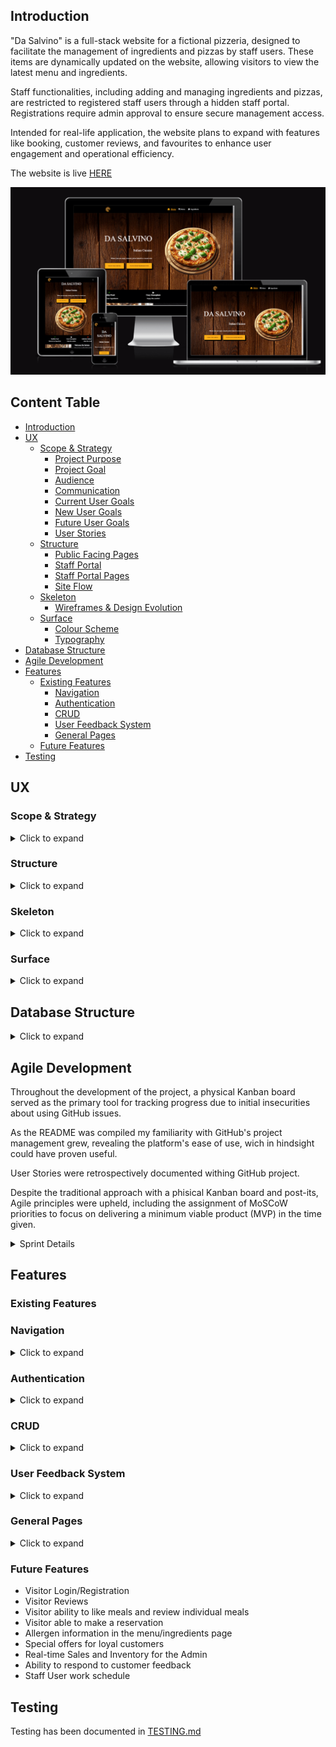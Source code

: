 ## Introduction

"Da Salvino" is a full-stack website for a fictional pizzeria, designed to facilitate the management of ingredients and pizzas by staff users. These items are dynamically updated on the website, allowing visitors to view the latest menu and ingredients.

Staff functionalities, including adding and managing ingredients and pizzas, are restricted to registered staff users through a hidden staff portal. Registrations require admin approval to ensure secure management access.

Intended for real-life application, the website plans to expand with features like booking, customer reviews, and favourites to enhance user engagement and operational efficiency.

The website is live [HERE](https://da-salvino-0dcb8f7f1479.herokuapp.com/)

![Responsive Screenshot](/static/media/readme/responsive-screenshot.png)

## Content Table
- [Introduction](#introduction)
- [UX](#ux)
    - [Scope & Strategy](#scope--strategy)
        - [Project Purpose](#project-purpose)
        - [Project Goal](#project-goal)
        - [Audience](#audience)
        - [Communication](#communication)
        - [Current User Goals](#current-user-goals)
        - [New User Goals](#new-user-goals)
        - [Future User Goals](#future-user-goals)
        - [User Stories](#user-stories)
    - [Structure](#structure)
        - [Public Facing Pages](#public-facing-pages)
        - [Staff Portal](#staff-portal)
        - [Staff Portal Pages](#staff-portal-pages)
        - [Site Flow](#site-flow)
    - [Skeleton](#skeleton)
        - [Wireframes & Design Evolution](#wireframes-and-design-evolution)
    - [Surface](#surface)
        - [Colour Scheme](#colour-scheme)
        - [Typography](#typography)
- [Database Structure](#database-structure)
- [Agile Development](#agile-development)
- [Features](#features)
    - [Existing Features](#existing-features)
        - [Navigation](#navigation)
        - [Authentication](#authentication)
        - [CRUD](#crud)
        - [User Feedback System](#user-feedback-system)
        - [General Pages](#general-pages)
    - [Future Features](#future-features)
- [Testing](#testing)

## UX

### Scope & Strategy
<details>
<summary>Click to expand</summary>


#### Project Purpose
The "Da Salvino" website aims to provide users with a comprehensive view of the restaurant, from essential details like location, opening times, and contact information to a deeper understanding of our identity and culinary offerings. It showcases our menu in an interactive manner, allowing users to explore each dish and its ingredients with just a click.<br> This feature opens a new page for each ingredient, where users can learn about its description and origin, emphasizing our commitment to transparency and quality.<br> Through this platform, we strive to inform and engage our customers, ensuring they have all the information they need about the high standards and authenticity of the ingredients used in our kitchen.

#### Project Goal
Build a website that offers clients an intuitive and informative browsing experience while providing a seamless backend experience for the staff managing the menu and updating ingredient information.

#### Audience
Those who cherish an authentic Italian dining experience, particularly enthusiasts of traditional Italian-style pizza making. This audience includes not just aficionados of genuine Italian cuisine seeking the nuanced flavors of Italy but also health-conscious individuals who value the quality and sourcing of ingredients that go into traditional pizza.

#### Communication
The website is structured in a way to ensure, upon arrival, that users are greeted with a clear and accessible overview of what the site has to offer, without feeling overwhelmed by too much information. The homepage effectively summarizes the key sections and potential reasons for your visit, allowing for a seamless navigation experience from the start.

#### Current User Goals
- For the visitors to keep being updated about the menu items.
- Providing the staff users with a user-friendly interface for updating menu and ingredients.

#### New user Goals
- To navigate the site with ease and clearly understand the information provided.
- To inform new user about the location and contact information.
- To inform new user about the theme of the restaurant.
- To introduce new users to the social media platforms.

#### Future User Goals
- To be able to provide and read reviews.
- To be able to provide and read meal specific reviews.
- To be able to be informed about the favorite menu items.
- To be able to place orders online.
- To be able to book a table.
- To be able to subscribe to a newsletters.
- To be able to participate to loyalty activities.

#### User Stories
| Epic       |                                                          User Story                                                                                          |
|------------|--------------------------------------------------------------------------------------------------------------------------------------------------------------|
| Navigation |                                                                                                                                                              |
|            | As a visitor/user, I'd like to be able to have a navigation bar so that I can navigate through the website.                                                  |
|            | As a visitor/user, I want to easily understand which page I find myself on at any moment while navigating the website.                                       |
|            | As a visitor/user, I want to find links to the restaurant's social media so that I can follow them etc.                                                      |
|            | As a visitor/user, I want the website to have an intuitive design to make navigating easier                                                                  |
|            | As a visitor/user, I want to find links to the restaurant's social media so that I can follow them etc.                                                      |
| Home Page  |                                                                                                                                                              |
|            | As a visitor/user, I want to visit the homepage of the pizzeria website so that I can learn about the restaurant's information.                              |
|            | As a visitor/user, I want to access the menu page from the homepage so that I can view the different categories of items available.                          |
|            | As a visitor/user, I want to be able to see the opening times of the restaurant so that I can plan my visit or order accordingly.                            |
|            | As a visitor/user, I want to be able to get information about the restaurant (phone, address) so that I can easily make inquiries or find the location of the restaurant.                                                                                                                                                                 |
| Menu Page  |                                                                                                                                                              |
|            | As a visitor/user, I want to be shown menu categories in an organized manner so that the menu will be easy to see and understand.                            |
|            | As a user/visitor, I want an "All Menu" category option available so that I can have an overview of everything the restaurant has to offer in one glance.    |
|            | As a visitor/user, I want to be shown menu categories in an organized manner so that the menu will be easy to see and understand.                            |
|            | As a visitor/user, I want to see photos of the menu items alongside their descriptions so that I can visually assess the dishes before making a decision.    |
|            | As a visitor/user, I want to easily reach the ingredient I am interested in without having to search for it, so that I can quickly find detailed information about it.                                                                                                                                                                   |
| Ingredients Page  |                                                                                                                                                       |
|            | As a visitor/user, I want to view the list of ingredients to learn more about it so that I can make better informed choices.                                 |
| Admin      |                                                                                                                                                              |
|            | As an admin, I want a clear separation between staff and normal users to ensure that administrative and operational functionalities are securely managed and accessible only to authorized personnel. |
|            | As an admin, I want my registered staff to be first approved by me, so that i can ensure only authorized personell can perform sensitive operations.         |
|            | As an admin, I want to be able to manage user roles and permissions to ensure that each staff member has access only to the functionalities necessary for their role.        |
|            | As an admin, I want to add new ingredient categories and delete existing ones to maintain a well-organized and relevant categorization system.               |
| Staff      |                                                                                                                                                              |
|            | As a staff member, I want to have the possibility to change my password whenever needed to maintain control over my personal information.                                                                                                                                                                |
|            | As a staff user, I want to receive a clear message that I am logged in, to confirm my access.                                                                |
|            | As a staff user, I want to always have the option to log out of the staff portal easily, to ensure my account's security and privacy when I'm not using it.  |
|            | As a staff user, I want a convenient way to navigate through the different operations I can perform within the staff portal, to improve my efficiency and effectiveness in completing my tasks.                                                                                                                                       |
|            | As a staff user, I want immediate feedback whenever I perform an action within the staff portal, such as adding or editing menu items or ingredients, to ensure that my changes have been successfully applied and to enhance my workflow efficiency.                                                                                       |
|            | As a staff user, I want to always have the option to log out of the staff portal easily, to ensure my account's security and privacy when I'm not using it, to easily navigate and ensure I am working on the correct task without confusion.                                                                                              |
|            | As a staff user, I want the details to be prefilled when editing an ingredient or menu item as it makes my job easier by allowing me to quickly identify and modify only the necessary information.                                                                                                                                      |
|            | As a staff user, I want to be automatically logged out of the staff portal if I leave my account inactive for a certain period, to safeguard my account against unauthorized access and maintain security. |

Explore the User Stories and todo issues by navigating to the GitHub Projects page through this [link](https://github.com/users/SalMod91/projects/7).
</details>

### Structure
<details>
<summary>Click to expand</summary>

#### Public Facing Pages
- Homepage: Serves as the landing page for all visitors, providing general information about the restaurant, links to the menu, ingredients pages, and for logged in staff users, access to the staff portal.

- Menu Page: Showcases the restaurant's menu items iterating through the menu items model, with features allowing users to click on items for more details.

- Ingredients Page: Offers detailed information about the ingredients used in the menu items, emphasizing quality and sourcing.

#### Staff Portal
- The Staff Portal is accessed by appending /staff_portal to the website's base URL or through a bookmark, in order to limit the access to the public. 
- Within the Staff Portal, functionality is restricted to approved staff users, requiring login authentication and user role validation.
- Register,Login, Password modification and Logout are all handled through different modals, avoiding the need to have specific pages for these actions.

#### Staff Portal Pages
Withing the Staff Portal there are 4 additional pages only accessible post-login by approved staff users.
- Add Ingredient: Allows staff to input new ingredients into the database.
- Manage Ingredients: Provides functionality to edit and delete ingredient entries.
- Add Menu Items: Enables staff to introduce new dishes or offerings to the menu. For now restricted only to Pizzas.
- Manage Menu Items: Allows for the editing and deletion of menu items, similar to ingredient management.

The Staff Portal has been planned for a future visitor user login capability.
If the visitor users may happen in the future to land inside the Staff Portal they will be prompted to head back to the Home Page.

#### Site Flow
![Flowchart Screenshot](/static/media/readme/structure-flowchart.png)
</details>

### Skeleton
<details>
<summary>Click to expand</summary>

#### Wireframes and Design Evolution
The development of the website underwent significant modifications from the initial wireframes to the completed product, most notably:
- The Home Page initially included a "Most Liked Dishes" feature, which would showcase a scrolling list of user favorites. This idea was set aside because the functionality to "like" a dish has not yet been introduced.

- The initial design intended for a reversed row layout on the ingredient page. This concept was reconsidered to achieve a more visually comfortable and straightforward presentation for users.

- Staff Portal was developed after the initial ideas, onsequently, there were no original wireframes for this feature.

    - Mobile Home Page

        ![Mobile Home Wireframe](/static/media/readme/wireframe-home-mobile.png)

    - Desktop Home Page

        ![Mobile Home Wireframe](/static/media/readme/wireframe-home.png)

    - Mobile Menu/Ingredient Page

        ![Mobile Home Wireframe](/static/media/readme/wireframe-menu-mobile.png)

    - Desktop Menu Page

        ![Mobile Home Wireframe](/static/media/readme/wireframe-menu.png)

    - Desktop Ingredient Page

        ![Mobile Home Wireframe](/static/media/readme/wireframe-ingredients.png)
</details>

### Surface
<details>
<summary>Click to expand</summary>

#### Colour Scheme
Upon falling in love with a dark chalkboard background found on Canva, i decided to center the font color scheme around it, opting for white text to ensure strong contrast and readability against the dark background. This choice was made to guarantee that the text stands out clearly and is easily readable.

#FFB018 has been chosen purely for nostalgic reasons, as it was also used in my first project and first time writing code completely indepedent ever. Although the choice is nostalgic, it still offers good visibility against a dark background, ensuring interactive elements and interactive feedback are easily recognizable.

![Colour Palette](/static/media/readme/colour-palette.png)

#### Typography
During the process of exploring Google Fonts for the website, I also considered the importance of a reliable fallback font. Initially, i chose Times New Roman to take on the job as a fallback font and upon implementation it became clear to me that this classic font also perfectly complements the website's theme. Its professional appearance aligns with the operational needs of the staff portal, while its timeless elegance enhances the overall layout of the website, marrying functionality with style.

While a different font for the headings could have added further distinction to the website's design, I ultimately chose to maintain consistency by using the same font throughout.
</details>

## Database Structure
<details>
<summary>Click to expand</summary>

This ERD represents the database schema for the  application.

- Custom Staff User

    The Django User Model has been customized to "Custom Staff User".

    Only usernames are required for staff logins, while an admin-granted approval status is necessary for operational access.

    The staff portal is fortified with a security measure requiring admin approval for new registrations. This ensures that even if visitors accidentally find their way to the staff portal and register, they must be authorized by an admin to gain access.

- Ingredient Categories

    Ingredient categories are exclusively managed by the admin, with the ability to create, modify, and delete them. Any deletion of a category will result in the removal of all associated ingredients, demonstrating a cascading delete functionality.

- Ingredients

    Staff users have the authority to create ingredients, which are then utilized in menu items and displayed on the ingredients page. A default image is assigned in the absence of an uploaded image. Uploaded images are named using the ingredient's ID for consistency and to streamline management. To prevent cloud storage clutter, replacing an image results in the original being overwritten. Additionally, deleting an ingredient will also remove its associated image.

- Pizza Menu Item

    Staff users have also the authority to create pizza menu items with two predefined boolean fields: 'has tomato' and 'has mozzarella'. This design choice simplifies the process by providing quick access to these staple ingredients, eliminating the need to select them from a list each time. Other ingredients can be added as needed from the created selection. Image management for pizza menu items mirrors that of ingredients, with the same naming conventions and overwrite protocols to ensure efficient use of cloud storage.


![Database ERD](/static/media/readme/database-erd.png)
</details>

## Agile Development
Throughout the development of the project, a physical Kanban board served as the primary tool for tracking progress due to initial insecurities about using GitHub issues.

As the README was compiled my familiarity with GitHub's project management grew, revealing the platform's ease of use, wich in hindsight could have proven useful.

User Stories were retrospectively documented withing GitHub project.

Despite the traditional approach with a phisical Kanban board and post-its, Agile principles were upheld, including the assignment of MoSCoW priorities to focus on delivering a minimum viable product (MVP) in the time given.

<details>
<summary>Sprint Details</summary>

- Sprint 1 - Planning and Initial Setup<br>
The initial phase of development focused on laying the foundational elements of the project.

    
    - Initial Sketches <br>
        Created wireframes and database designs to establish the visual layout and data structure.

    - Environment Setup <br>
        Configured the development environment using Gitpod, integrating Django as the web framework, PostgreSQL for database management, and Cloudinary for image storage solutions.

    - Deployment <br>
        Deployed the initial build on Heroku.

- Sprint 2 - Navigation and Page Content<br>
    This sprint established the core navigational and content framework of the website.<br>
    The focus was on structuring the website for ease of navigation and preparing content placeholders. <br>

    - Navigation Bar <br>
        Implemented a navigation bar to guide users through the website,  with attention to ensuring its adaptability across various devices and screen sizes.

    - Footer <br>
        Added a footer section, providing additional information and navigation options, adaptability across various devices and screen sizes partly handled but not optimized.

    - Home Page Content <br>
        Drafted initial content for the home page to welcome users.
    
    - Menu Page <br>
        Developed the menu page with temporary content to layout the structure for future menu items.
    
    - Ingredients Page <br>
        Developed the ingredients page with temporary content to layout the structure for future ingredients.

- Sprint 3 - User Management and Authentication<br>

    Facing the inevitable, this sprint marked the initial dive into the database, a step i could no longer postpone as the project's further development depended on it.<br>

    Given the database structure, it became essential to establish a user management system first, as it laid the foundation of the operational processes.<br>
    
    - Custom Staff User Model <br>
        Developed to tailor user authentication and roles, specifically catering to staff functionalities.

    - User Authentication <br>
        Integrated Django's allauth library to manage user authentication processes, including login, registration, and password management.

    - Interactive Forms and Modals <br>
        Implemented forms and views for user login and registration, alongside modals for login, logout, and password modification, enhancing user interaction.

- Sprint 4 -  Ingredient Model and Addition Functionality<br>
This sprint focused on establishing the ingredient component of the database.<br>
This phase was instrumental in enhancing the site's capability to catalog and manage ingredients efficiently, setting the groundwork for menu item development.

    - Ingredient Model <br>
        Introduced the initial ingredient model along with necessary views and forms.
    
    - Add Ingredient Page <br>
        Developed a dedicated page for adding ingredients, incorporating error management to ensure smooth and accurate ingredient submissions.

- Sprint 5 - Managing Ingredients<br>
The fifth sprint advanced the ingredient management system by introducing functionalities for reading, modifying, and efficiently handling ingredient data.
This sprint significantly improved the backend's usability, making ingredient management more accessible and error-resistant.
    
    - Ingredient Management Page <br>
        Implemented a page for overseeing the existing ingredients, allowing for editing and deletion.
    
    - Ingredient-Specific Modals <br>
        Introduced modals that open for each ingredient, facilitating detailed viewing and editing directly from the management page.
    
    - Confirmation Modals <br>
        Added confirmation prompts for ingredient deletion.

- Sprint 6 - Pizza Model and Addition Functionality <br>
The final requirement for the planned MVP, the addition of the menu item. <br>
This sprint added to the website a menu addition ability, enabling a versatile and user-friendly interface for adding pizza items to the menu.

    - Pizza Model Implementation <br>
        Developed the pizza model to encapsulate all necessary data attributes, including ingredient selections and boolean fields for common toppings like tomato and mozzarella.
    
    - Add Pizza Page <br>
        Introduced a dedicated page for adding pizza items to the menu, complete with views and forms tailored to the process.
    
    - Ingredient Selectors <br>
        Integrated ingredient selectors, allowing staff to dynamically read from the existing ingredients model and incorporating it into the new menu item.

- Sprint 7 - Managing Pizza Menu Items <br>
Sprint 7 focused on the management of pizza menu items, introducing comprehensive editing and deletion capabilities.
This sprint significantly improved the backend interface for pizza menu management, making the process of editing and deleting items more intuitive and error-proof.

    - Edit Menu Page <br>
        A new page was added to facilitate the editing of existing pizza menu items, complete with associated views and URLs for seamless navigation and functionality.
    
    - Edit Functionality <br>
        Implemented the ability for staff to modify details of pizza menu items.
    
    - Delete Functionality <br>
        Introduced a delete option for pizza menu items.
    
    - Menu Item and Deletion Modals <br>
        Similar to ingredient management, modals were added for each pizza item to facilitate editing, and confirmation modals were implemented for deletions to prevent accidental loss.
    
    - JavaScript Enhancements <br>
        Developed JavaScript functionality to re-open modals upon submission failure, ensuring that users can correct errors without losing their progress or having to restart the process.

- Sprint 8 - Finalizing Ingredients Page <br>
Focused on finalizing the ingredients page, removing the temporary content and adding the dynamic rendering of the page showcasing the ingredients in the database.

    - Dynamic Rendering <br>
        Implemented a dynamic rendering system on the ingredients page, allowing for the display of each ingredient from the model. This ensures that all current ingredients are visible to users, reflecting real-time updates.
    
    - Categorization and Tabs <br>
        Ingredients organized in tabs according to their categories, making navigation and exploration of different types of ingredients more intuitive and user-friendly.

- Sprint 9 - Finalizing Menu Page <br>
This sprint was dedicated to enhancing the menu page, paralleling the dynamic and interactive functionalities established in the ingredients management system. <br>
Furthermore improved the ingredients management system by mirroring the menu management system.

    - Dynamic Menu Rendering <br>
        Adopted a dynamic rendering approach for the menu page, ensuring that all menu items are displayed directly from the model. This allows for real-time reflection of the menu offerings.
    
    - JavaScript Enhancements <br>
        Applied the JavaScript functionality of the menu management to the ingredient management, mirroring the process to maintain a consistent user experience and reduce frustration during data entry corrections.
    
    - Ingredient Links <br>
        Added hyperlinks to the ingredients listed in menu items, connecting users to the detailed ingredients page.

- Sprint 10 - Enhancing Responsiveness
In Sprint 10, the project's focus shifted towards optimizing the website's responsiveness of all elements, ensuring a seamless and accessible experience across all devices.

    - Responsiveness Optimization <br>
        Implemented CSS adjustments to enhance the responsiveness of all web pages.

- Sprint 11 - Testing <br>
This sprint marked a critical phase of thorough testing and refinement, focusing on ensuring every aspect of the website operates seamlessly

    - Functionality Testing <br>
        Conducted extensive tests on all website functionalities, including navigation, links on the home page, menu, ingredients, and the staff portal.
    
    - CRUD Operations <br>
        Verified the creation, reading, updating, and deletion (CRUD) processes for ingredients and menu items.
    
    - User Authentication Tests <br>
        Tested user registration, login, and password modification processes.
</details>


## Features

### Existing Features

### Navigation
<details>
<summary>Click to expand</summary>

### Header:
The navigation bar includes the site's logo, which doubles as a link to the home page.<br>

Direct Links to the Home, Menu and Ingredients page are prominently displayed, ensuring users can easily navigate these key sections.<br>

The navigation dynamically assigns an "active" class to the link corresponding to the current page, based on the URL request path.<br>
This visual cue helps users identify wich page they are viewing.<br>

For Staff Users that are logged in, an additional link to the Staff Portal appears.<br>
This link features a split button that, upon hover, reveals four links dedicated to operational services: Add Ingredient, Manage Ingredients, Add Menu Item and Manage Menu Items.

![Navigation](/static/media/readme/navigation-bar.png)
![Navigation Portal Links](/static/media/readme/staff-portal-links.png)

When a user navigates to one of the four links within the staff portal dropdown menu, the button used to open the dropdown menu is also marked with an active status. This feature signals to the user that they are currently engaged with the staff portal section.


![Navigation Staff Portal](/static/media/readme/navigation.png)
![Navigation Staff Portal Link](/static/media/readme/navigation-staff.png)

On smaller screens, the navigation bar collapses into a hamburger menu, maintaining accessibility and user experience across devices.

![Collapsed Navigation](/static/media/readme/navigation-mobile.png)

### Footer:
The footer of the website is designed to provide essential contact information and encourage user interaction.

- Contact Information:

    Features a phone number with a playful wiggle animation on hover, simulating a ringing phone.

- Address Section:

    Includes a location detail that, when hovered over, enlarges to signify interactivity. Clicking on it directs users to a Google Maps link for the restaurant's address.

- Opening times:
    
    Clearly displays the restaurant's hours of operation for user convenience.

- Social Media Links

    A set of social media icons that connects users to the restaurant's social platforms.

![Footer](/static/media/readme/footer.png)
</details>

### Authentication
<details>
<summary>Click to expand</summary>

Within the staff portal, authentication is tailored to ensure secure and efficient access to CRUD functionalities. Staff users can log in to engage with the system, while new staff registrations require admin approval. This approval process is crucial to prevent unauthorized access by visitors who might discover the staff portal. Additionally, to enhance security, an automatic logout feature triggers after 3 minutes of inactivity, redirecting users back to the staff portal login page.

### Staff Portal:

Upon entering the Staff Portal, users are greeted with a prompt to log in or register. Selecting this option activates a modal window with a tabbed interface, allowing for a seamless transition between login and registration forms. This design choice streamlines the authentication process, eliminating the need for separate pages and ensuring a quick, user-friendly experience.

If submission of the modal encounters errors, the page will reload and the modal will automatically reopen to the tab where the issue occurred. Error messages will be displayed to inform the user of the specific problem, guiding them to correct the information and successfully complete the authentication process.


![Staff Portal](/static/media/readme/staff-portal-notloggedin.png)
![Login Modal](/static/media/readme/login-modal.png) ![Register Modal](/static/media/readme/register-modal.png)
![Errors Login](/static/media/readme/login%20errors.png)

Upon logging in, users are welcomed by a personalized message acknowledging their access.<br>
To elevate user convenience, options to modify the password or log out are integrated within the interface through modals, eliminating the disruption of page redirections.<br>
Should there be any errors in the submission, the modal will reappear with highlighted errors for correction.


![Logged in as](/static/media/readme/logged-in-as.png)
![Modify Password](/static/media/readme/modify-password.png)
![Logout Modal](/static/media/readme/logout.png)
</details>

### CRUD
<details>
<summary>Click to expand</summary>

Within the staff portal, logged-in staff members have access to various operational functionalities.

![Staff Portal Logged In](/static/media/readme/staff-portal-loggedin.png)

### Add Ingredient Page / Add Menu Item:

The Add Ingredient and Add Menu Item pages feature a form that leverages Django's capabilities to auto-generate fields.<br>
This leaves the layout somewhat utilitarian.<br>

To enhance user experience and interface design, future forms have been personally customized, moving away from the auto-generated approach.


- Create New Ingredient Entries:<br>
    Input the ingredient's name, assign it to a category, and add descriptions and origin details.

- Image Upload:<br>
    There's an option to upload an image for the ingredient or the menu item. If no image is uploaded, a default one is used.

- Image File Naming and Management: <br>
     Uploaded images are automatically named using a standard format that includes the ingredient's unique ID (e.g., ingredient_ID). Should an image be updated, the new file replaces the previous one, ensuring the storage remains uncluttered. Similarly, if an ingredient is deleted from the database, its associated image is also removed, keeping the system efficient and organized.

- Error Handling:<br>
    In the event of an error during  submission, such as uploading a non-image file, the page will refresh, displaying a specific error message next to the relevant field to inform the user of the exact issue that needs resolution.

![Add Ingredients Page](/static/media/readme/add-ingredient-page.png)
![Add Ingredient Error](/static/media/readme/add-ingredient-error.png)

The 'Add New Menu Item' page is currently tailored for pizza creations, with plans to expand for additional items like salads and pasta.

- Essential Ingredients Toggle:<br>
    Staff can quickly indicate whether a pizza includes common ingredients like tomato sauce and mozzarella with a simple yes/no toggle.

- Image Upload:<br>
    The image upload functionality mirrors that of the 'Add Ingredient' feature, maintaining consistency across the platform.

- Dynamic Ingredient Selector:<br>
    An 'Add Ingredient' button initiates a selector, bringing up a list of ingredient categories from the database. Ingredients within these categories are displayed in alphabetical order for easy selection, with an option to remove the selector if needed. If an ingredient selector is activated but not specified upon submission, it will not be added to the database.

![Menu Item Page](/static/media/readme/add-new-menu-item.png)
![Ingredient Selector](/static/media/readme/ingredient-selector.png)
![Ingredient Selector 2](/static/media/readme/ingredient-selector-2.png)

### Manage Ingredients/Menu Items:

Both the ingredient and menu item management pages share a virtually identical design, with tailored differences in the iteration of model instances.

Moving away from the Django auto-generated forms used initially, these pages feature customized forms, resulting in a more aesthetically pleasing interface. This customization has allowed for a more engaging and visually coherent presentation compared to the standard Django form layout.

- Database Iteration:<br>
    The ingredients page categorizes items, listing them alphabetically within each category, while menu items are currently listed alphabetically and will be categorized in future updates.

- Edit & Delete Functions:<br>
    Both pages feature edit and delete buttons next to each item. The delete button triggers a confirmation modal to prevent accidental deletions. The edit button opens a modal containing a form pre-filled with the item's current details, allowing staff to see and modify information directly.

- Custom Form Design:<br>
    Unlike the auto-generated Django forms, these edit forms have been personally customized for better aesthetics and usability.

- Image Handling: <br>
    The edit form includes an image preview  wich uses the URL from Cloudinary. Users have the option to remove the image, which also deletes it from cloud storage.

- Error Handling:<br>
    If form submission fails, the page reloads with the modal open and an error message displayed next to the problematic field, guiding the user to resolve the specific issue.

![Manage Ingredients Page](/static/media/readme/manage-ingredients-page.png)
![Manage Menu Item Page](/static/media/readme/manage-menu-item-page.png)
![Edit Ingredient Modal](/static/media/readme/edit-ingredient-modal.png)
![Edit Menu Item Modal](/static/media/readme/edit-menu-modal.png)
![Delete Modal](/static/media/readme/deletion-modal.png)
</details>

### User Feedback System
<details>
<summary>Click to expand</summary>

The website is designed with a comprehensive feedback system that acknowledges every user action. Whether it’s logging in, registering, changing passwords, logging out, or performing database operations such as adding, modifying, or deleting instances, users receive immediate feedback. This ensures users are always informed of the success or need for attention of their recent action, enhancing the interactivity and responsiveness of the user experience.

In future updates a distinction between positive and negative messages will be included.

When logging in and logging out:

![Login Feedback](/static/media/readme/login-confirmation.png)
![Logout Feedback](/static/media/readme/logout-feedback.png)

When trying to login with an account that has not been approved by the Admin:

![Pending Approval](/static/media/readme/approval-pending.png)

When creating and deleting an Item:

![Creation Feedback](/static/media/readme/creation-confirmation.png)
![Deletion Feedback](/static/media/readme/delete-feedback.png)

When the edit submission raises an error:

![Error Update Feedback](/static/media/readme/error-edit-feedback.png)
</details>

### General Pages
<details>
<summary>Click to expand</summary>

### Home Page:
![Home Page](/static/media/readme/homepage-1.png)
![Home Page 2](/static/media/readme/homepage-2.png)

### Menu Page:
The menu page dynamically renders an alphabetical list of menu items directly from the pizza model. Each ingredient associated with a menu item acts as a hyperlink, opening the detailed ingredient information in a new tab on the ingredients page. This real-time update feature ensures that the menu is always current and provides users with a seamless and informative browsing experience.

The Menu Page also features a tabbed interface with categories such as "All", "Pizza", "Salads", and "Desserts". The "All" tab gets populated with items from all categories thanks to use of JavaScript.

![Menu Page](/static/media/readme/menu-page.png)

### Ingredients Page:

Mirroring the functionality of the menu page, the ingredients page is dynamically rendered using the ingredient models. It features a tab layout that organizes content by category. These categories are filled by iterating through the 'Ingredient Category' model, with the display order determined by an 'order' attribute assigned by the admin. Categories with a lower 'order' value are presented first, allowing for a custom, prioritized arrangement of ingredient listings.

![Ingredients Page](/static/media/readme/ingredients-page.png)

### Error Pages:

During the testing phase of this project's features, I frequently encountered errors 403 and 500. Given their prevalence, alongside the well-known 404 error, I was inspired to create custom error pages for these specific situations. The design of these pages is closely aligned, with the primary distinction being the specific error number displayed. 

![Error 404](/static/media/readme/404.png)
</details>

### Future Features
- Visitor Login/Registration
- Visitor Reviews
- Visitor ability to like meals and review individual meals
- Visitor able to make a reservation
- Allergen information in the menu/ingredients page
- Special offers for loyal customers
- Real-time Sales and Inventory for the Admin
- Ability to respond to customer feedback
- Staff User work schedule

## Testing
Testing has been documented in [TESTING.md](/TESTING.md)